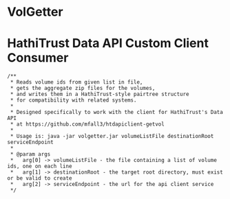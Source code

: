 VolGetter
=========
HathiTrust Data API Custom Client Consumer
==========================================

    /**
     * Reads volume ids from given list in file,
     * gets the aggregate zip files for the volumes,
     * and writes them in a HathiTrust-style pairtree structure
     * for compatibility with related systems.
     *
     * Designed specifically to work with the client for HathiTrust's Data API
     * at https://github.com/mfall3/htdapiclient-getvol
     *
	 * Usage is: java -jar volgetter.jar volumeListFile destinationRoot serviceEndpoint
     * 
	 * @param args
     *   arg[0] -> volumeListFile - the file containing a list of volume ids, one on each line
     *   arg[1] -> destinationRoot - the target root directory, must exist or be valid to create
     *   arg[2] -> serviceEndpoint - the url for the api client service
     */

